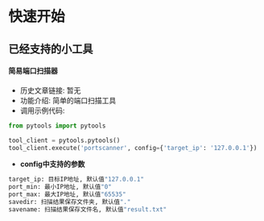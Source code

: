 # 快速开始


## 已经支持的小工具

#### 简易端口扫描器
- 历史文章链接: 暂无
- 功能介绍: 简单的端口扫描工具
- 调用示例代码:
```python
from pytools import pytools

tool_client = pytools.pytools()
tool_client.execute('portscanner', config={'target_ip': '127.0.0.1'})
```
- **config中支持的参数**
```python
target_ip: 目标IP地址, 默认值"127.0.0.1"
port_min: 最小IP地址, 默认值"0"
port_max: 最大IP地址, 默认值"65535"
savedir: 扫描结果保存文件夹, 默认值"."
savename: 扫描结果保存文件名, 默认值"result.txt"
```